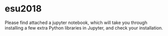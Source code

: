 # esu2018

Please find attached a jupyter notebook, which will take you through installing a few extra Python libraries in Jupyter, and check your installation. 
